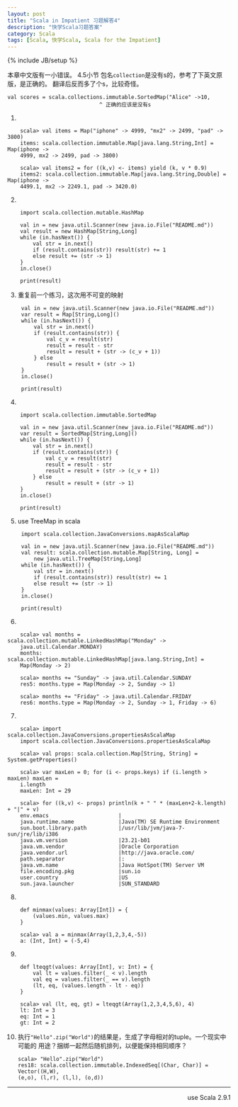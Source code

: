 ```yaml
---
layout: post
title: "Scala in Impatient 习题解答4"
description: "快学Scala习题答案"
category: Scala
tags: [Scala, 快学Scala, Scala for the Impatient]
---
```

{% include JB/setup %}

本章中文版有一小错误。
4.5小节 包名`collection`是没有s的，参考了下英文原版，是正确的。
翻译后反而多了个s，比较奇怪。

    val scores = scala.collections.immutable.SortedMap("Alice" ->10,
                                 ^ 正确的应该是没有s

1. 

        scala> val items = Map("iphone" -> 4999, "mx2" -> 2499, "pad" -> 3800)
        items: scala.collection.immutable.Map[java.lang.String,Int] = Map(iphone ->
        4999, mx2 -> 2499, pad -> 3800)

        scala> val items2 = for ((k,v) <- items) yield (k, v * 0.9)
        items2: scala.collection.immutable.Map[java.lang.String,Double] = Map(iphone ->
        4499.1, mx2 -> 2249.1, pad -> 3420.0)

2. 

        import scala.collection.mutable.HashMap

        val in = new java.util.Scanner(new java.io.File("README.md"))
        val result = new HashMap[String,Long]
        while (in.hasNext()) {
            val str = in.next()
            if (result.contains(str)) result(str) += 1 
            else result += (str -> 1)
        }
        in.close()

        print(result)

3. 重复前一个练习，这次用不可变的映射

        val in = new java.util.Scanner(new java.io.File("README.md"))
        var result = Map[String,Long]()
        while (in.hasNext()) {
            val str = in.next()
            if (result.contains(str)) {
                val c_v = result(str)
                result = result - str
                result = result + (str -> (c_v + 1))
            } else
                result = result + (str -> 1)
        }
        in.close()

        print(result)

4. 

        import scala.collection.immutable.SortedMap

        val in = new java.util.Scanner(new java.io.File("README.md"))
        var result = SortedMap[String,Long]()
        while (in.hasNext()) {
            val str = in.next()
            if (result.contains(str)) {
                val c_v = result(str)
                result = result - str
                result = result + (str -> (c_v + 1))
            } else
                result = result + (str -> 1)
        }
        in.close()

        print(result)

5. use TreeMap in scala

        import scala.collection.JavaConversions.mapAsScalaMap

        val in = new java.util.Scanner(new java.io.File("README.md"))
        val result: scala.collection.mutable.Map[String, Long] = 
            new java.util.TreeMap[String,Long]
        while (in.hasNext()) {
            val str = in.next()
            if (result.contains(str)) result(str) += 1 
            else result += (str -> 1)
        }
        in.close()

        print(result)

6. 

        scala> val months = scala.collection.mutable.LinkedHashMap("Monday" ->
        java.util.Calendar.MONDAY)
        months: scala.collection.mutable.LinkedHashMap[java.lang.String,Int] =
        Map(Monday -> 2)

        scala> months += "Sunday" -> java.util.Calendar.SUNDAY
        res5: months.type = Map(Monday -> 2, Sunday -> 1)

        scala> months += "Friday" -> java.util.Calendar.FRIDAY
        res6: months.type = Map(Monday -> 2, Sunday -> 1, Friday -> 6)

7. 

        scala> import scala.collection.JavaConversions.propertiesAsScalaMap
        import scala.collection.JavaConversions.propertiesAsScalaMap

        scala> val props: scala.collection.Map[String, String] = System.getProperties()

        scala> var maxLen = 0; for (i <- props.keys) if (i.length > maxLen) maxLen =
        i.length
        maxLen: Int = 29

        scala> for ((k,v) <- props) println(k + " " * (maxLen+2-k.length) + "|" + v)
        env.emacs                      |
        java.runtime.name              |Java(TM) SE Runtime Environment
        sun.boot.library.path          |/usr/lib/jvm/java-7-sun/jre/lib/i386
        java.vm.version                |23.21-b01
        java.vm.vendor                 |Oracle Corporation
        java.vendor.url                |http://java.oracle.com/
        path.separator                 |:
        java.vm.name                   |Java HotSpot(TM) Server VM
        file.encoding.pkg              |sun.io
        user.country                   |US
        sun.java.launcher              |SUN_STANDARD

8. 

        def minmax(values: Array[Int]) = {
            (values.min, values.max)
        }

        scala> val a = minmax(Array(1,2,3,4,-5))
        a: (Int, Int) = (-5,4)

9. 

        def lteqgt(values: Array[Int], v: Int) = {
            val lt = values.filter(_ < v).length
            val eq = values.filter(_ == v).length
            (lt, eq, (values.length - lt - eq))
        }

        scala> val (lt, eq, gt) = lteqgt(Array(1,2,3,4,5,6), 4)
        lt: Int = 3
        eq: Int = 1
        gt: Int = 2

10. 执行`"Hello".zip("World")`的结果是，生成了字母相对的tuple。一个现实中可能的
用途？捆绑一起然后随机排列，以便能保持相同顺序？

        scala> "Hello".zip("World")
        res18: scala.collection.immutable.IndexedSeq[(Char, Char)] = Vector((H,W),
        (e,o), (l,r), (l,l), (o,d))


----
<div align="right">use Scala 2.9.1</div>
